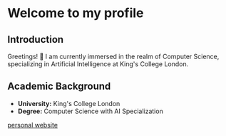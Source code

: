 # Welcome to my profile

## Introduction
Greetings! 👋 I am currently immersed in the realm of Computer Science, specializing in Artificial Intelligence at King's College London.

## Academic Background
- **University:** King's College London
- **Degree:** Computer Science with AI Specialization

[personal website](https://ryan-lim.vercel.app)

